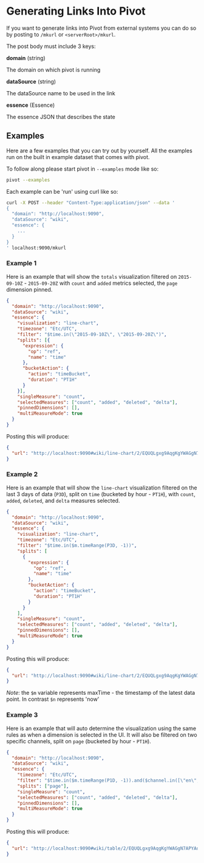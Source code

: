 # Generating Links Into Pivot

If you want to generate links into Pivot from external systems you can do so by posting to `/mkurl` or `<serverRoot>/mkurl`.

The post body must include 3 keys:

**domain** (string)

The domain on which pivot is running

**dataSource** (string)

The dataSource name to be used in the link

**essence** (Essence)

The essence JSON that describes the state

## Examples

Here are a few examples that you can try out by yourself.
All the examples run on the built in example dataset that comes with pivot.

To follow along please start pivot in `--examples` mode like so:
 
```bash
pivot --examples
```

Each example can be 'run' using curl like so:

```bash
curl -X POST --header "Content-Type:application/json" --data '
{
  "domain": "http://localhost:9090",
  "dataSource": "wiki",
  "essence": {
    ...
  }
}
' localhost:9090/mkurl
```

### Example 1

Here is an example that will show the `totals` visualization filtered on `2015-09-10Z` - `2015-09-20Z` with `count` and `added` metrics selected,
the `page` dimension pinned.

```json
{
  "domain": "http://localhost:9090",
  "dataSource": "wiki",
  "essence": {
    "visualization": "line-chart",
    "timezone": "Etc/UTC",
    "filter": "$time.in(\"2015-09-10Z\", \"2015-09-20Z\")",
    "splits": [{
      "expression": {
        "op": "ref",
        "name": "time"
      },
      "bucketAction": {
        "action": "timeBucket",
        "duration": "PT1H"
      }
    }],
    "singleMeasure": "count",
    "selectedMeasures": ["count", "added", "deleted", "delta"],
    "pinnedDimensions": [],
    "multiMeasureMode": true
  }
}
```

Posting this will produce:

```json
{
  "url": "http://localhost:9090#wiki/line-chart/2/EQUQLgxg9AqgKgYWAGgN7APYAdgC5gQAWAhgJYB2KwApgB5YBO1Azs6RpbutnsEwGZVyxALbVeYUmOABfZMGIRJHPOkXLOwClTqMWbFV0w58AG1JhqDYqaoA3GwFdxR5mGIMwvAEwAGAIwArAC0vgCcwf6+cL6+uLHxvgB0sb4AWjrkACY+ASHhwX4xcQmxKbEZcsBgAJ5YLsBwAJIAsiAA+gBKAIIAcgDiILIycgDa6LpMrOyc3CZ81ILywtL4ktJVAEaOEADW1GDdSjOqCseG1VLUAEI7+17yWY7WGrwACnD+ABKy8swYniOryM6hO+H+nh09CmBlmxl4AiEoga63EVSypCY500xGYEGo2QoAHNhgBdZBgBjOeQQDCOcgPUYEOkMqjELJZag5R7UUwHLlUTmmdzAcmjcnkRymUxAA="
}
```


### Example 2

Here is an example that will show the `line-chart` visualization filtered on the last 3 days of data (`P3D`), 
split on `time` (bucketed by hour - `PT1H`), with `count`, `added`, `deleted`, and `delta` measures selected.

```json
{
  "domain": "http://localhost:9090",
  "dataSource": "wiki",
  "essence": {
    "visualization": "line-chart",
    "timezone": "Etc/UTC",
    "filter": "$time.in($m.timeRange(P3D, -1))",
    "splits": [
      {
        "expression": {
          "op": "ref",
          "name": "time"
        },
        "bucketAction": {
          "action": "timeBucket",
          "duration": "PT1H"
        }
      }
    ],
    "singleMeasure": "count",
    "selectedMeasures": ["count", "added", "deleted", "delta"],
    "pinnedDimensions": [],
    "multiMeasureMode": true
  }
}
```

Posting this will produce:

```json
{
  "url": "http://localhost:9090#wiki/line-chart/2/EQUQLgxg9AqgKgYWAGgN7APYAdgC5gQAWAhgJYB2KwApgB5YBO1Azs6RpbutnsE..."
}
```

*Note*: the `$m` variable represents maxTime - the timestamp of the latest data point. In contrast `$n` represents 'now' 

### Example 3

Here is an example that will auto determine the visualization using the same rules as when a dimension is selected in the UI.
It will also be filtered on two specific channels, split on `page` (bucketed by hour - `PT1H`).

```json
{
  "domain": "http://localhost:9090",
  "dataSource": "wiki",
  "essence": {
    "timezone": "Etc/UTC",
    "filter": "$time.in($m.timeRange(P1D, -1)).and($channel.in([\"en\", \"fr\"]))",
    "splits": ["page"],
    "singleMeasure": "count",
    "selectedMeasures": ["count", "added", "deleted", "delta"],
    "pinnedDimensions": [],
    "multiMeasureMode": true
  }
}
```

Posting this will produce:

```json
{
  "url": "http://localhost:9090#wiki/table/2/EQUQLgxg9AqgKgYWAGgN7APYAdgC5gQAWAhgJYB2KwApgB5YBO1Azs..."
}
```
